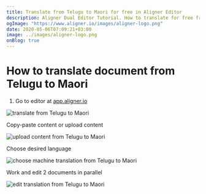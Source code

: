 ```yaml
---
title: Translate from Telugu to Maori for free in Aligner Editor
description: Aligner Dual Editor Tutorial. How to translate for free from Telugu to Maori. Aligner is multilingual document management platform. 
ogImage: "https://www.aligner.io/images/aligner-logo.png"
date: 2020-05-06T07:09:21+03:00
image: ../images/aligner-logo.png
onBlog: true
---
```


# How to translate document from Telugu to Maori

1. Go to editor at [app.aligner.io](https://app.aligner.io "Aligner App web page")

![translate from Telugu to Maori](../aligner-blank-editor.png "translate from Telugu to Maori")

Copy-paste content or upload content

![upload content from Telugu to Maori](../aligner-uploaded-document.png "upload content from Telugu to Maori")

Choose desired language

![choose machine translation from Telugu to Maori](../aligner-language-dropdown.png "choose machine translation from Telugu to Maori")

Work and edit 2 documents in parallel

![edit translation from Telugu to Maori](../aligner-double-sitded-editor.png "edit translation from Telugu to Maori")

